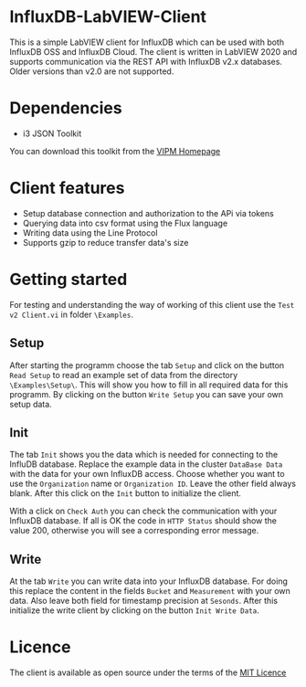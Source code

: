 # InfluxDB-LabVIEW-Client
This is a simple LabVIEW client for InfluxDB which can be used with both InfluxDB OSS and InfluxDB Cloud. 
The client is written in LabVIEW 2020 and supports communication via the REST API with InfluxDB v2.x databases.
Older versions than v2.0 are not supported.

# Dependencies
-  i3 JSON Toolkit 

You can download this toolkit from the [VIPM Homepage](https://www.vipm.io/package/i3_json/?utm_source=vipm_desktop)

# Client features
- Setup database connection and authorization to the APi via tokens 
- Querying data into csv format using the Flux language 
- Writing data using the Line Protocol
- Supports gzip to reduce transfer data's size

# Getting started
For testing and understanding the way of working of this client use the `Test v2 Client.vi` in folder `\Examples`.<p>
## Setup
After starting the programm choose the tab `Setup` and click on the button `Read Setup` to read an example set of data from the directory `\Examples\Setup\`. This will show you how to fill in all required data for this programm. By clicking on the button `Write Setup` you can save your own setup data.
## Init
The tab `Init` shows you the data which is needed for connecting to the InfluDB database. Replace the example data in the cluster `DataBase Data` with the data for your own InfluxDB access. Choose whether you want to use the `Organization` name or `Organization ID`. Leave the other field always blank.
After this click on the `Init` button to initialize the client.<p>
With a click on `Check Auth` you can check the communication with your InfluxDB database. If all is OK the code in `HTTP Status` should show the value 200, otherwise you will see a corresponding error message.
## Write
At the tab `Write` you can write data into your InfluxDB database. For doing this replace the content in the fields `Bucket` and `Measurement` with your own data. Also leave both field for timestamp precision at `Sesonds`. After this initialize the write client by clicking on the button `Init Write Data`.<p>


# Licence
The client is available as open source under the terms of the [MIT Licence](/LICENSE)
